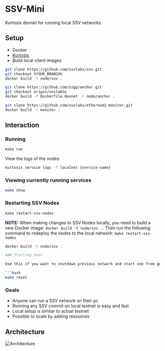 # SSV-Mini
Kurtosis devnet for running local SSV networks.

## Setup
- Docker
- [Kurtosis](https://docs.kurtosis.com/install)
- Build local client images

```bash
git clone https://github.com/ssvlabs/ssv.git
git checkout %YOUR_BRANCH%
docker build -t node/ssv . 
```
```bash
git clone https://github.com/sigp/anchor.git
git checkout origin/unstable
docker build -f Dockerfile.devnet -t node/anchor . 
```
```bash
git clone https://github.com/ssvlabs/ethereum2-monitor.git
docker build -t monitor . 
```


## Interaction

### Running 

```bash
make run
```

View the logs of the nodes
```bash
kurtosis service logs -f localnet {service-name}
```

### Viewing currently running services

```bash
make show
```


### Restarting SSV Nodes

```bash
make restart-ssv-nodes
```

**NOTE:** When making changes to SSV Nodes locally, you need to build a new Docker image: `docker build -t node/ssv .`. Then run the following command to redeploy the nodes to the local network: `make restart-ssv-nodes`

```sh
docker build -t node/ssv .

### Starting Over

Use this if you want to shutdown previous network and start one from genesis

```bash
make reset
```

### Goals 

- Anyone can run a SSV network on their pc
- Running any SSV commit on local testnet is easy and fast
- Local setup is similar to actual testnet
- Possible to scale by adding resources

## Architecture
![Architecture](./docs/architecture.png)